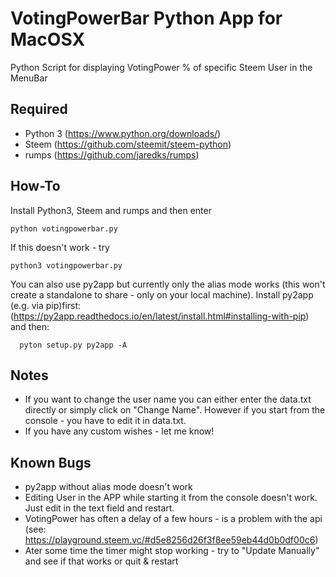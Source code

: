 # VotingPowerBar Python App for MacOSX
Python Script for displaying VotingPower % of specific Steem User in the MenuBar

Required
--------
* Python 3 (https://www.python.org/downloads/)
* Steem (https://github.com/steemit/steem-python)
* rumps (https://github.com/jaredks/rumps)


How-To
--------
Install Python3, Steem and rumps and then enter

    python votingpowerbar.py

If this doesn't work - try

    python3 votingpowerbar.py
    
You can also use py2app but currently only the alias mode works (this won't create a standalone to share - only on your local machine). 
Install py2app (e.g. via pip)first: (https://py2app.readthedocs.io/en/latest/install.html#installing-with-pip) and then:

      pyton setup.py py2app -A
    

Notes
--------
* If you want to change the user name you can either enter the data.txt directly or simply click on "Change Name". However if you start from the console - you have to edit it in data.txt.
* If you have any custom wishes - let me know!


Known Bugs
--------
* py2app without alias mode doesn't work 
* Editing User in the APP while starting it from the console doesn't work. Just edit in the text field and restart.
* VotingPower has often a delay of a few hours - is a problem with the api (see: https://playground.steem.vc/#d5e8256d26f3f8ee59eb44d0b0df00c6)
* Ater some time the timer might stop working - try to "Update Manually" and see if that works or quit & restart
